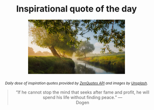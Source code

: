 
<div align="center">

# Inspirational quote of the day

<img src="./data/photo.jpeg" alt="Beautiful nature photo" width="320" height="180">

<sub><i>Daily dose of inspiration quotes provided by [ZenQuotes API](https://zenquotes.io/) and images by [Unsplash](https://unsplash.com/).</i></sub>


<blockquote>&ldquo;If he cannot stop the mind that seeks after fame and profit, he will spend his life without finding peace.&rdquo; &mdash; <footer>Dogen</footer></blockquote>

</div>
